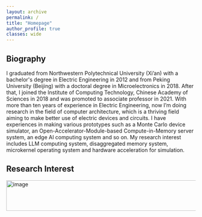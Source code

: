 ```yaml
---
layout: archive
permalink: /
title: "Homepage"
author_profile: true
classes: wide
---
```


## Biography
I graduated from Northwestern Polytechnical University (Xi’an) with a bachelor's degree in Electric Engineering in 2012 and from Peking University (Beijing) with a doctoral degree in Microelectronics in 2018. After that, I joined the Institute of Computing Technology, Chinese Academy of Sciences in 2018 and was promoted to associate professor in 2021. With more than ten years of experience in Electric Engineering, now I’m doing research in the field of computer architecture, which is a thriving field aiming to make better use of electric devices and circuits. I have experiences in making various prototypes such as a Monte Carlo device simulator, an Open-Accelerator-Module-based Compute-in-Memory server system, an edge AI computing system and so on. My research interest includes LLM computing system, disaggregated memory system, microkernel operating system and hardware acceleration for simulation. 
## Research Interest
<img width="789" height="81" alt="image" src="https://github.com/yinlongsan/yinlongsan.github.io/tree/master/images" />
 
